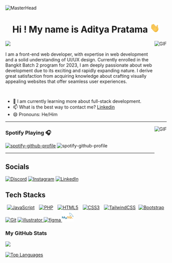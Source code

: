 ![MasterHead](https://user-images.githubusercontent.com/86270481/214122618-1bf43327-cdef-456e-81fe-fc71a9070c07.gif)
<div align="center">
  <h1>Hi ! My name is Aditya Pratama <img width="30px" height="30" src="https://github.com/SatYu26/SatYu26/raw/master/Assets/Hi.gif" alt="wave-hand"> </h1>
</div>

<img src="https://readme-typing-svg.herokuapp.com?color=0357F7&lines=Front+End+Developer+%3A)" />

<img align="right" alt="GIF" height="160px" src="https://octodex.github.com/images/daftpunktocat-guy.gif" />
<p>
I am a front-end web developer, with expertise in web development and a solid understanding of UI/UX design. Currently enrolled in the Bangkit Batch 2 program for 2023, I am deeply passionate about web development due to its exciting and rapidly expanding nature. I derive great satisfaction from acquiring knowledge about crafting visually appealing websites that offer seamless user experiences.
</p>

<br/>

- 🌱 I am currently learning more about full-stack development.
- 📫 What is the best way to contact me? [Linkedin](https://www.linkedin.com/in/aditya-pratama-8b4839267/)
- 😄 Pronouns: He/Him

---

<img align="right" alt="GIF" height="170px" src="https://media.giphy.com/media/J5B1Y8QZnzXXbLQIBu/giphy.gif" />

### Spotify Playing 🎧

[![spotify-github-profile](https://spotify-github-profile.vercel.app/api/view?uid=5fvs2jufzyibjzbz6quehnc3f&cover_image=true&theme=novatorem&show_offline=false&background_color=2b2b2b&interchange=true&bar_color=53b14f&bar_color_cover=false)](https://spotify-github-profile.vercel.app/api/view?uid=5fvs2jufzyibjzbz6quehnc3f&redirect=true)
![spotify-github-profile](https://spotify-recently-played-readme.vercel.app/api?user=5fvs2jufzyibjzbz6quehnc3f&cover_image=true&theme=novatorem&show_offline=false&background_color=2b2b2b&interchange=true&bar_color=53b14f&bar_color_cover=false)

---

## Socials
[![Discord](https://img.shields.io/badge/Discord-%237289DA.svg?logo=discord&logoColor=white)](https://discord.gg/Z5U2zDs4) 
[![Instagram](https://img.shields.io/badge/Instagram-%23E4405F.svg?logo=Instagram&logoColor=white)](https://instagram.com/adittyapn) 
[![LinkedIn](https://img.shields.io/badge/LinkedIn-%230077B5.svg?logo=linkedin&logoColor=white)](https://www.linkedin.com/in/aditya-pratama-8b4839267/)

## Tech Stacks
<p align="left">
<a style="margin: 5px" href="https://developer.mozilla.org/en-US/docs/Web/JavaScript" target="_blank" rel="noreferrer"><img src="https://raw.githubusercontent.com/danielcranney/readme-generator/main/public/icons/skills/javascript-colored.svg" width="36" height="36" alt="JavaScript" /></a>
<a style="margin: 5px" href="https://www.php.net/"target="_blank" rel="noreferrer"> <img src="https://raw.githubusercontent.com/danielcranney/readme-generator/main/public/icons/skills/php-colored.svg" width="36" height="36" alt="PHP"/></a>
<a style="margin: 5px" href="https://developer.mozilla.org/en-US/docs/Glossary/HTML5" target="_blank" rel="noreferrer"><img src="https://raw.githubusercontent.com/danielcranney/readme-generator/main/public/icons/skills/html5-colored.svg" width="36" height="36" alt="HTML5" /></a>
<a style="margin: 5px" href="https://www.w3.org/TR/CSS/#css" target="_blank" rel="noreferrer"><img src="https://raw.githubusercontent.com/danielcranney/readme-generator/main/public/icons/skills/css3-colored.svg" width="36" height="36" alt="CSS3" /></a>
<a style="margin: 5px" href="https://tailwindcss.com/" target="_blank" rel="noreferrer"><img src="https://raw.githubusercontent.com/danielcranney/readme-generator/main/public/icons/skills/tailwindcss-colored.svg" width="36" height="36" alt="TailwindCSS" /></a>
<a href="https://getbootstrap.com/" target="_blank" rel="noreferrer"><img src="https://raw.githubusercontent.com/danielcranney/readme-generator/main/public/icons/skills/bootstrap-colored.svg" width="36" height="36" alt="Bootstrap" /></a>
<a href="https://git-scm.com/" target="_blank" rel="noreferrer"><img src="https://raw.githubusercontent.com/danielcranney/readme-generator/main/public/icons/skills/git-colored.svg" width="36" height="36" alt="Git" /></a>
<a href="https://www.adobe.com/in/products/illustrator.html" target="_blank" rel="noreferrer"> <img src="https://www.vectorlogo.zone/logos/adobe_illustrator/adobe_illustrator-icon.svg" alt="illustrator" width="36" height="36"/> </a>
<a href="https://www.figma.com/" target="_blank" rel="noreferrer"><img src="https://www.vectorlogo.zone/logos/figma/figma-icon.svg" alt="figma" width="36" height="36"/> </a>
<a href="https://www.mysql.com/" target="_blank" rel="noreferrer"> <img src="https://raw.githubusercontent.com/devicons/devicon/master/icons/mysql/mysql-original-wordmark.svg" alt="mysql" width="36" height="36"/> </a>
</p>

### My GitHub Stats

<a href="http://www.github.com/Adittyapn"><img src="https://github-readme-streak-stats.herokuapp.com/?user=aliffaizar&stroke=ffffff&background=1c1917&ring=0891b2&fire=0891b2&currStreakNum=ffffff&currStreakLabel=0891b2&sideNums=ffffff&sideLabels=ffffff&dates=ffffff&hide_border=true" /></a>

<a href="https://github.com/Adittyapn" align="left"><img src="https://github-readme-stats.vercel.app/api/top-langs?username=Adittyapn&layout=compact&title_color=ffffff&text_color=ffffff&icon_color=0891b2&bg_color=1c1917&hide_border=true&langs_count=8" alt="Top Languages" /></a> 
